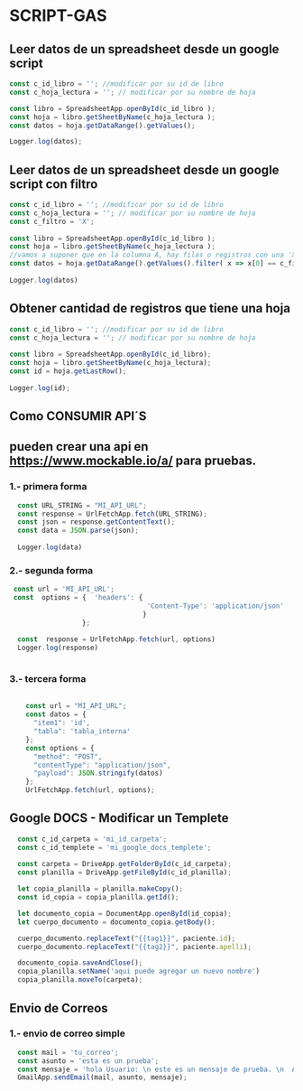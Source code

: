 # SCRIPT-GAS

## Leer datos de un spreadsheet desde un google script

```javascript
const c_id_libro = ''; //modificar por su id de libro 
const c_hoja_lectura = ''; // modificar por su nombre de hoja 

const libro = SpreadsheetApp.openById(c_id_libro );   
const hoja = libro.getSheetByName(c_hoja_lectura );   
const datos = hoja.getDataRange().getValues();   

Logger.log(datos);  
```

## Leer datos de un spreadsheet desde un google script con filtro
```javascript
const c_id_libro = ''; //modificar por su id de libro   
const c_hoja_lectura = ''; // modificar por su nombre de hoja   
const c_filtro = 'X';  
  
const libro = SpreadsheetApp.openById(c_id_libro );   
const hoja = libro.getSheetByName(c_hoja_lectura );   
//vamos a suponer que en la columna A, hay filas o registros con una 'X'  
const datos = hoja.getDataRange().getValues().filter( x => x[0] == c_filtro)   
  
Logger.log(datos)  
```
  
## Obtener cantidad de registros que tiene una hoja
```javascript
const c_id_libro = ''; //modificar por su id de libro   
const c_hoja_lectura = ''; // modificar por su nombre de hoja   
  
const libro = SpreadsheetApp.openById(c_id_libro);  
const hoja = libro.getSheetByName(c_hoja_lectura);  
const id = hoja.getLastRow();  
  
Logger.log(id);  
```
## Como CONSUMIR API´S
## pueden crear una api en https://www.mockable.io/a/ para pruebas.  

### 1.- primera forma 
```javascript
  const URL_STRING = "MI_API_URL";  
  const response = UrlFetchApp.fetch(URL_STRING);  
  const json = response.getContentText();  
  const data = JSON.parse(json);  
    
  Logger.log(data)  
``` 
### 2.- segunda forma

```javascript
 const url = 'MI_API_URL';
 const  options = {  'headers': {   
                                  'Content-Type': 'application/json'
                                 }  
                  };  

  const  response = UrlFetchApp.fetch(url, options)
  Logger.log(response)
  
  ```
### 3.- tercera forma

```javascript
    
    const url = "MI_API_URL";
    const datos = {
      "item1": 'id',
      "tabla": 'tabla_interna'
    };
    const options = {
      "method": "POST",
      "contentType": "application/json",
      "payload": JSON.stringify(datos)
    };
    UrlFetchApp.fetch(url, options);
```
  
## Google DOCS - Modificar un Templete

```javascript
  const c_id_carpeta = 'mi_id_carpeta';
  const c_id_templete = 'mi_google_docs_templete';
  
  const carpeta = DriveApp.getFolderById(c_id_carpeta);
  const planilla = DriveApp.getFileById(c_id_planilla);

  let copia_planilla = planilla.makeCopy();
  const id_copia = copia_planilla.getId();

  let documento_copia = DocumentApp.openById(id_copia);
  let cuerpo_documento = documento_copia.getBody();

  cuerpo_documento.replaceText("{{tag1}}", paciente.id);
  cuerpo_documento.replaceText("{{tag2}}", paciente.apelli);

  documento_copia.saveAndClose();
  copia_planilla.setName('aqui puede agregar un nuevo nombre')
  copia_planilla.moveTo(carpeta);

```

## Envio de Correos
### 1.- envio de correo simple
  
```javascript
  const mail = 'tu_correo';
  const asunto = 'esta es un prueba';
  const mensaje = 'hola Usuario: \n este es un mensaje de prueba. \n  Atte. tu Boot'; 
  GmailApp.sendEmail(mail, asunto, mensaje);
 ``` 
  
